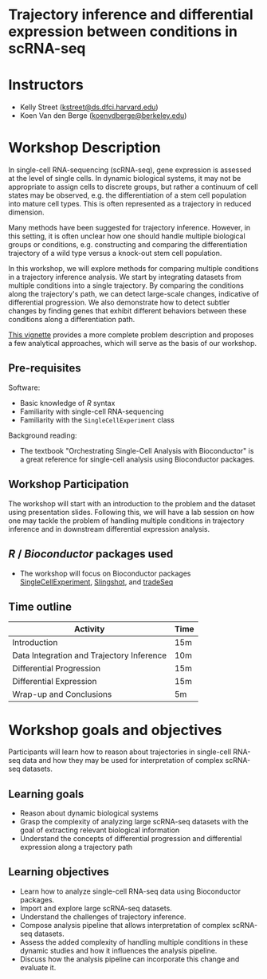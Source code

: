 # Trajectory inference and differential expression between conditions in scRNA-seq

# Instructors

 - Kelly Street (kstreet@ds.dfci.harvard.edu)
 - Koen Van den Berge (koenvdberge@berkeley.edu)
 
# Workshop Description

In single-cell RNA-sequencing (scRNA-seq), gene expression is assessed at the level of single cells. In dynamic biological systems, it may not be appropriate to assign cells to discrete groups, but rather a continuum of cell states may be observed, e.g. the differentiation of a stem cell population into mature cell types. This is often represented as a trajectory in reduced dimension.

Many methods have been suggested for trajectory inference. However, in this setting, it is often unclear how one should handle multiple biological groups or conditions, e.g. constructing and comparing the differentiation trajectory of a wild type versus a knock-out stem cell population.

In this workshop, we will explore methods for comparing multiple conditions in a trajectory inference analysis. We start by integrating datasets from multiple conditions into a single trajectory. By comparing the conditions along the trajectory's path, we can detect large-scale changes, indicative of differential progression. We also demonstrate how to detect subtler changes by finding genes that exhibit different behaviors between these conditions along a differentiation path.

[This vignette](https://bioconductor.org/packages/release/bioc/vignettes/slingshot/inst/doc/conditionsVignette.html) provides a more complete problem description and proposes a few analytical approaches, which will serve as the basis of our workshop.

## Pre-requisites

Software:

* Basic knowledge of _R_ syntax
* Familiarity with single-cell RNA-sequencing
* Familiarity with the `SingleCellExperiment` class

Background reading:

* The textbook "Orchestrating Single-Cell Analysis with Bioconductor" is a great reference for single-cell analysis using Bioconductor packages.


## Workshop Participation

The workshop will start with an introduction to the problem and the dataset using presentation slides. Following this, we will have a lab session on how one may tackle the problem of handling multiple conditions in trajectory inference and in downstream differential expression analysis.

## _R_ / _Bioconductor_ packages used

* The workshop will focus on Bioconductor packages [SingleCellExperiment](https://bioconductor.org/packages/release/bioc/html/SingleCellExperiment.html), [Slingshot](https://bioconductor.org/packages/release/bioc/html/slingshot.html), and [tradeSeq](https://bioconductor.org/packages/release/bioc/html/tradeSeq.html) 

## Time outline


| Activity                     | Time |
|------------------------------|------|
| Introduction                     | 15m  |
| Data Integration and Trajectory Inference   | 10m  |
| Differential Progression                    | 15m  |
| Differential Expression          | 15m  |
| Wrap-up and Conclusions          | 5m  |


# Workshop goals and objectives

Participants will learn how to reason about trajectories in single-cell RNA-seq data and how they may be used for interpretation of complex scRNA-seq datasets.


## Learning goals


* Reason about dynamic biological systems
* Grasp the complexity of analyzing large scRNA-seq datasets with the goal of extracting relevant biological information 
* Understand the concepts of differential progression and differential expression along a trajectory path

## Learning objectives


* Learn how to analyze single-cell RNA-seq data using Bioconductor packages.
* Import and explore large scRNA-seq datasets.
* Understand the challenges of trajectory inference.
* Compose analysis pipeline that allows interpretation of complex scRNA-seq datasets.
* Assess the added complexity of handling multiple conditions in these dynamic studies and how it influences the analysis pipeline.
* Discuss how the analysis pipeline can incorporate this change and evaluate it.
